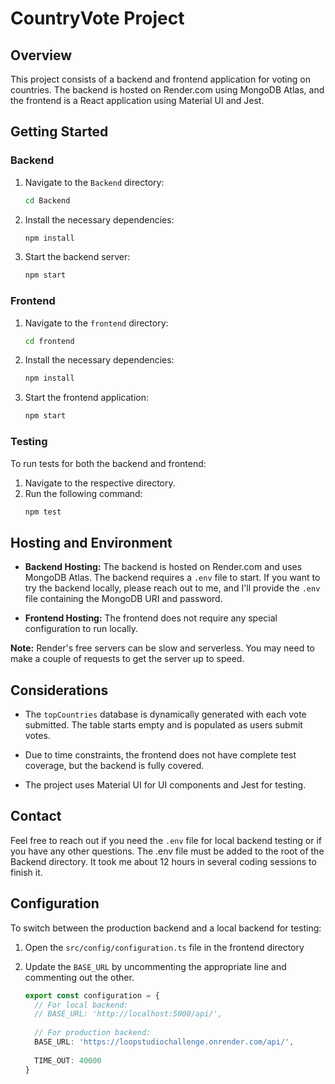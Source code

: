 # CountryVote Project

## Overview

This project consists of a backend and frontend application for voting on countries. The backend is hosted on Render.com using MongoDB Atlas, and the frontend is a React application using Material UI and Jest.

## Getting Started

### Backend

1. Navigate to the `Backend` directory:
    ```bash
    cd Backend
    ```

2. Install the necessary dependencies:
    ```bash
    npm install
    ```

3. Start the backend server:
    ```bash
    npm start
    ```

### Frontend

1. Navigate to the `frontend` directory:
    ```bash
    cd frontend
    ```

2. Install the necessary dependencies:
    ```bash
    npm install
    ```

3. Start the frontend application:
    ```bash
    npm start
    ```

### Testing

To run tests for both the backend and frontend:

1. Navigate to the respective directory.
2. Run the following command:
    ```bash
    npm test
    ```

## Hosting and Environment

- **Backend Hosting:** The backend is hosted on Render.com and uses MongoDB Atlas. The backend requires a `.env` file to start. If you want to try the backend locally, please reach out to me, and I'll provide the `.env` file containing the MongoDB URI and password.
  
- **Frontend Hosting:** The frontend does not require any special configuration to run locally.

**Note:** Render's free servers can be slow and serverless. You may need to make a couple of requests to get the server up to speed.

## Considerations

- The `topCountries` database is dynamically generated with each vote submitted. The table starts empty and is populated as users submit votes.

- Due to time constraints, the frontend does not have complete test coverage, but the backend is fully covered.

- The project uses Material UI for UI components and Jest for testing.

## Contact

Feel free to reach out if you need the `.env` file for local backend testing or if you have any other questions. The .env file must be added to the root of the Backend directory. It took me about 12 hours in several coding sessions to finish it.

## Configuration

To switch between the production backend and a local backend for testing:

1. Open the `src/config/configuration.ts` file in the frontend directory
2. Update the `BASE_URL` by uncommenting the appropriate line and commenting out the other.

   ```typescript
   export const configuration = {
     // For local backend:
     // BASE_URL: 'http://localhost:5000/api/',
     
     // For production backend:
     BASE_URL: 'https://loopstudiochallenge.onrender.com/api/',
     
     TIME_OUT: 40000
   }
